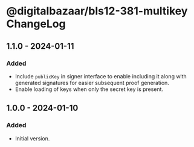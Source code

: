 # @digitalbazaar/bls12-381-multikey ChangeLog

## 1.1.0 - 2024-01-11

### Added
- Include `publicKey` in signer interface to enable including it along with
  generated signatures for easier subsequent proof generation.
- Enable loading of keys when only the secret key is present.

## 1.0.0 - 2024-01-10

### Added
- Initial version.
